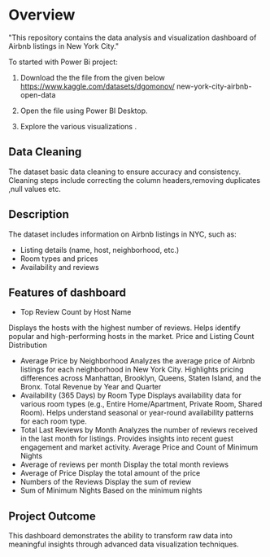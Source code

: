 # Overview

"This repository contains the data analysis and visualization dashboard of Airbnb listings in New York City."

 To started with Power Bi project:
 1. Download the the file from the given below
   https://www.kaggle.com/datasets/dgomonov/  new-york-city-airbnb-open-data
 
 2. Open the file using Power BI Desktop.
 3. Explore the various visualizations .

## Data Cleaning 
The dataset basic data cleaning to ensure accuracy and consistency. Cleaning steps include correcting the column headers,removing duplicates ,null values etc.
## Description 
The dataset includes information on Airbnb listings in NYC, such as:
* Listing details (name, host, neighborhood, etc.)
* Room types and prices
* Availability and reviews
## Features of dashboard
* Top Review Count by Host Name

Displays the hosts with the highest number of reviews.
Helps identify popular and high-performing hosts in the market.
Price and Listing Count Distribution

* Average Price by Neighborhood
Analyzes the average price of Airbnb listings for each neighborhood in New York City.
Highlights pricing differences across Manhattan, Brooklyn, Queens, Staten Island, and the Bronx.
Total Revenue by Year and Quarter
* Availability (365 Days) by Room Type
Displays availability data for various room types (e.g., Entire Home/Apartment, Private Room, Shared Room).
Helps understand seasonal or year-round availability patterns for each room type.
* Total Last Reviews by Month
Analyzes the number of reviews received in the last month for listings.
Provides insights into recent guest engagement and market activity.
Average Price and Count of Minimum Nights
* Average of reviews per month 
Display the total month reviews
*   Average of Price
Display the total amount of the price
* Numbers of the Reviews
Display the sum of review
* Sum of Minimum Nights
 Based on the minimum nights
## Project Outcome
This dashboard demonstrates the ability to transform raw data into meaningful insights through advanced data visualization techniques.


  

